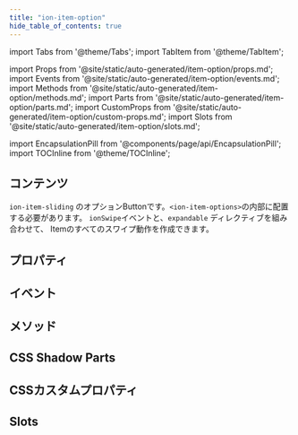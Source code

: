 ```yaml
---
title: "ion-item-option"
hide_table_of_contents: true
---
```

import Tabs from '@theme/Tabs';
import TabItem from '@theme/TabItem';

import Props from '@site/static/auto-generated/item-option/props.md';
import Events from '@site/static/auto-generated/item-option/events.md';
import Methods from '@site/static/auto-generated/item-option/methods.md';
import Parts from '@site/static/auto-generated/item-option/parts.md';
import CustomProps from '@site/static/auto-generated/item-option/custom-props.md';
import Slots from '@site/static/auto-generated/item-option/slots.md';

<head>
  <title>ion-item-options: Option Button Components for Ionic Apps</title>
  <meta name="description" content="ion-item-optionはion-item-slidingのオプションボタンで、ion-item-optionsの中に配置する必要があります。プロパティの詳細については、こちらをご覧ください。" />
</head>

import EncapsulationPill from '@components/page/api/EncapsulationPill';
import TOCInline from '@theme/TOCInline';

<EncapsulationPill type="shadow" />

<h2 className="table-of-contents__title">コンテンツ</h2>

<TOCInline
  toc={toc}
  maxHeadingLevel={2}
/>



`ion-item-sliding` のオプションButtonです。`<ion-item-options>`の内部に配置する必要があります。
`ionSwipe`イベントと、`expandable` ディレクティブを組み合わせて、
Itemのすべてのスワイプ動作を作成できます。



## プロパティ
<Props />

## イベント
<Events />

## メソッド
<Methods />

## CSS Shadow Parts
<Parts />

## CSSカスタムプロパティ
<CustomProps />

## Slots
<Slots />
